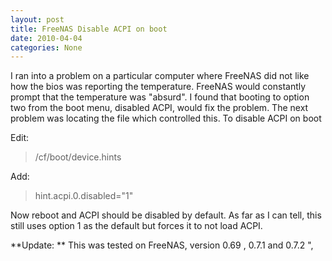 ```yaml
---
layout: post
title: FreeNAS Disable ACPI on boot
date: 2010-04-04
categories: None
---
```


I ran into a problem on a particular computer where FreeNAS did not like how the bios was reporting the temperature. FreeNAS would constantly prompt that the temperature was "absurd". I found that booting to option two from the boot menu, disabled ACPI, would fix the problem. The next problem was locating the file which controlled this. To disable ACPI on boot  

Edit:  
  <blockquote>/cf/boot/device.hints</blockquote>  
Add:  

<blockquote>hint.acpi.0.disabled=&#34;1&#34;</blockquote>  

Now reboot and ACPI should be disabled by default. As far as I can tell, this still uses option 1 as the default but forces it to not load ACPI.  

**Update: ** This was tested on FreeNAS, version 0.69 , 0.7.1 and 0.7.2&#160;",
